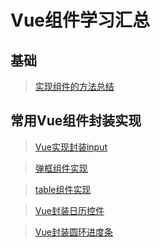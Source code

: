 # Vue组件学习汇总

## 基础

> [实现组件的方法总结](知识笔记/大前端/Vue/Vue组件/实现组件的方法总结.md)

## 常用Vue组件封装实现

> [Vue实现封装input](知识笔记/大前端/Vue/Vue组件/Vue实现封装input.md)

> [弹框组件实现](知识笔记/大前端/Vue/Vue组件/弹框组件实现.md)

> [table组件实现](知识笔记/大前端/Vue/Vue组件/table组件实现.md)

> [Vue封装日历控件](知识笔记/大前端/Vue/Vue组件/Vue封装日历控件.md)

> [Vue封装圆环进度条](知识笔记/大前端/Vue/Vue组件/Vue封装圆环进度条.md)
